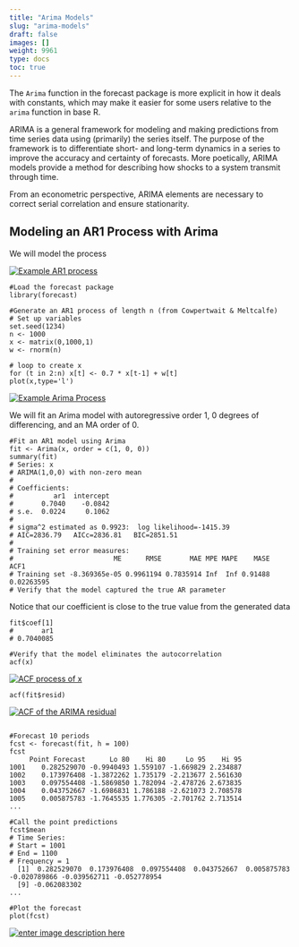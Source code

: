 ```yaml
---
title: "Arima Models"
slug: "arima-models"
draft: false
images: []
weight: 9961
type: docs
toc: true
---
```


The `Arima` function in the forecast package is more explicit in how it deals with constants, which may make it easier for some users relative to the `arima` function in base R.

ARIMA is a general framework for modeling and making predictions from time series data using (primarily) the series itself. The purpose of the framework is to differentiate short- and long-term dynamics in a series to improve the accuracy and certainty of forecasts. More poetically, ARIMA models provide a method for describing how shocks to a system transmit through time.

From an econometric perspective, ARIMA elements are necessary to correct serial correlation and ensure stationarity.

## Modeling an AR1 Process with Arima
We will model the process

[![Example AR1 process][1]][1]

````
#Load the forecast package
library(forecast)
    
#Generate an AR1 process of length n (from Cowpertwait & Meltcalfe)
# Set up variables
set.seed(1234)
n <- 1000
x <- matrix(0,1000,1)
w <- rnorm(n)

# loop to create x
for (t in 2:n) x[t] <- 0.7 * x[t-1] + w[t]
plot(x,type='l')
````
[![Example Arima Process][2]][2]

We will fit an Arima model with autoregressive order 1, 0 degrees of differencing, and an MA order of 0.
````  
#Fit an AR1 model using Arima
fit <- Arima(x, order = c(1, 0, 0))
summary(fit)
# Series: x 
# ARIMA(1,0,0) with non-zero mean 
#
# Coefficients:
#          ar1  intercept
#       0.7040    -0.0842
# s.e.  0.0224     0.1062
#
# sigma^2 estimated as 0.9923:  log likelihood=-1415.39
# AIC=2836.79   AICc=2836.81   BIC=2851.51
#
# Training set error measures:
#                         ME      RMSE       MAE MPE MAPE    MASE       ACF1
# Training set -8.369365e-05 0.9961194 0.7835914 Inf  Inf 0.91488 0.02263595
# Verify that the model captured the true AR parameter
````

Notice that our coefficient is close to the true value from the generated data
````
fit$coef[1]
#       ar1 
# 0.7040085 

#Verify that the model eliminates the autocorrelation
acf(x)
````
[![ACF process of x][3]][3]
````
acf(fit$resid)
````
[![ACF of the ARIMA residual][4]][4]
````

#Forecast 10 periods
fcst <- forecast(fit, h = 100)
fcst
     Point Forecast      Lo 80    Hi 80     Lo 95    Hi 95
1001    0.282529070 -0.9940493 1.559107 -1.669829 2.234887
1002    0.173976408 -1.3872262 1.735179 -2.213677 2.561630
1003    0.097554408 -1.5869850 1.782094 -2.478726 2.673835
1004    0.043752667 -1.6986831 1.786188 -2.621073 2.708578
1005    0.005875783 -1.7645535 1.776305 -2.701762 2.713514
...

#Call the point predictions
fcst$mean
# Time Series:
# Start = 1001 
# End = 1100 
# Frequency = 1 
  [1]  0.282529070  0.173976408  0.097554408  0.043752667  0.005875783 -0.020789866 -0.039562711 -0.052778954
  [9] -0.062083302
...

#Plot the forecast
plot(fcst)
````
[![enter image description here][5]][5]


  [1]: http://i.stack.imgur.com/GBusJ.gif
  [2]: http://i.stack.imgur.com/KNT5j.png
  [3]: http://i.stack.imgur.com/mlNO4.png
  [4]: http://i.stack.imgur.com/CggZ8.png
  [5]: http://i.stack.imgur.com/iI594.png

